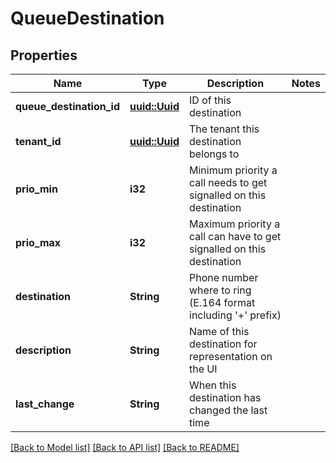 # QueueDestination

## Properties

Name | Type | Description | Notes
------------ | ------------- | ------------- | -------------
**queue_destination_id** | [**uuid::Uuid**](uuid::Uuid.md) | ID of this destination | 
**tenant_id** | [**uuid::Uuid**](uuid::Uuid.md) | The tenant this destination belongs to | 
**prio_min** | **i32** | Minimum priority a call needs to get signalled on this destination | 
**prio_max** | **i32** | Maximum priority a call can have to get signalled on this destination | 
**destination** | **String** | Phone number where to ring (E.164 format including '+' prefix) | 
**description** | **String** | Name of this destination for representation on the UI | 
**last_change** | **String** | When this destination has changed the last time | 

[[Back to Model list]](../README.md#documentation-for-models) [[Back to API list]](../README.md#documentation-for-api-endpoints) [[Back to README]](../README.md)


